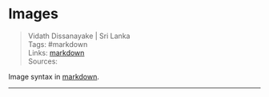 # Images

> Vidath Dissanayake | Sri Lanka  
> Tags: #markdown  
> Links: [markdown](markdown.md)  
> Sources:  

Image syntax in [markdown](markdown.md).

---